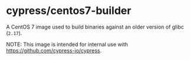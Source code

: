# cypress/centos7-builder

A CentOS 7 image used to build binaries against an older version of glibc (`2.17`).

NOTE: This image is intended for internal use with https://github.com/cypress-io/cypress.
